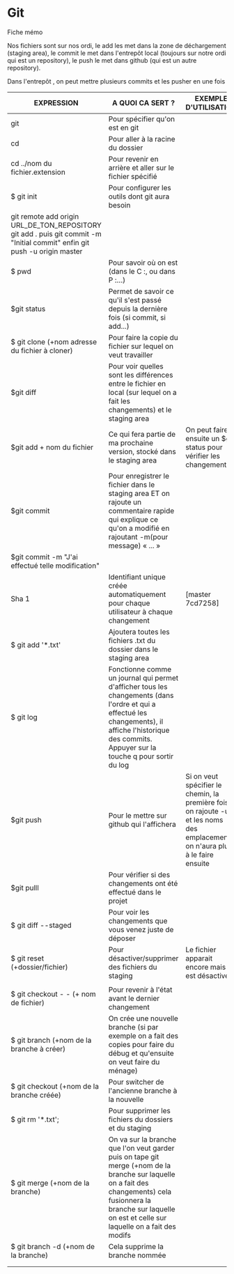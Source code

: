 # Git

Fiche mémo

Nos fichiers sont sur nos ordi, le add les met dans la zone de déchargement (staging area), le commit le met dans l'entrepôt local (toujours sur notre ordi qui est un repository), le push le met dans github (qui est un autre repository).

Dans l'entrepôt , on peut mettre plusieurs commits et les pusher en une fois

| EXPRESSION | A QUOI CA SERT ? | EXEMPLE D'UTILISATION |
| --- | --- | --- |
| git | Pour spécifier qu'on est en git |   |
| cd | Pour aller à la racine du dossier |	|
| cd ../nom du fichier.extension | Pour revenir en arrière et aller sur le fichier spécifié |	|
| $ git init | Pour configurer les outils dont git aura besoin  
git remote add origin URL_DE_TON_REPOSITORY git add . puis git commit -m "Initial commit" enfin git push -u origin master|   |
| $ pwd | Pour savoir où on est (dans le C :, ou dans P :…) |   |
| $git status | Permet de savoir ce qu'il s'est passé depuis la dernière fois (si commit, si add...) |   |
| $ git clone (+nom adresse du fichier à cloner) | Pour faire la copie du fichier sur lequel on veut travailler |   |
| $git diff | Pour voir quelles sont les différences entre le fichier en local (sur lequel on a fait les changements) et le staging area |   |
| $git add +  nom du fichier | Ce qui fera partie de ma prochaine version, stocké dans le staging area | On peut faire ensuite un $git status pour vérifier les changements |
| $git commit | Pour enregistrer le fichier dans le staging area ET on rajoute un commentaire rapide qui explique ce qu'on a modifié en rajoutant -m(pour message) « ... » |
| $git commit -m "J'ai effectué telle modification" |
| Sha 1 | Identifiant unique créée automatiquement pour chaque utilisateur à chaque changement | [master 7cd7258] |
| $ git add '*.txt' | Ajoutera toutes les fichiers .txt du dossier dans le staging area |   |
| $ git log | Fonctionne comme un journal qui permet d'afficher tous les changements (dans l'ordre et qui a effectué les changements), il affiche l'historique des commits. Appuyer sur la touche q pour sortir du log |   |
| $git push | Pour le mettre sur github qui l'affichera | Si on veut spécifier le chemin, la première fois on rajoute -u et les noms des emplacements, on n'aura plus à le faire ensuite |
| $git pulll | Pour vérifier si des changements ont été effectué dans le projet |   |
| $ git diff --staged | Pour voir les changements que vous venez juste de déposer |   |
| $ git reset  (+dossier/fichier) | Pour désactiver/supprimer des fichiers du staging | Le fichier apparait encore mais il est désactivé |
|   |   |   |
| $ git checkout - -  (+ nom de fichier) | Pour revenir à l&#39;état avant le dernier changement |   |
| $ git branch (+nom de la branche à créer) | On crée une nouvelle branche (si par exemple on a fait des copies pour faire du débug et qu&#39;ensuite on veut faire du ménage) |   |
| $ git checkout (+nom de la branche créée) | Pour switcher de l&#39;ancienne branche à la nouvelle |   |
| $ git rm '*.txt'; | Pour supprimer les fichiers du dossiers et du staging |   |
| $ git merge (+nom de la branche) | On va sur la branche que l&#39;on veut garder puis on tape git merge (+nom de la branche sur laquelle on a fait des changements) cela fusionnera la branche sur laquelle on est et celle sur laquelle on a fait des modifs |   |
| $  git branch -d (+nom de la branche) | Cela supprime la branche nommée |   |
|   |   |   |
|   |   |   |

